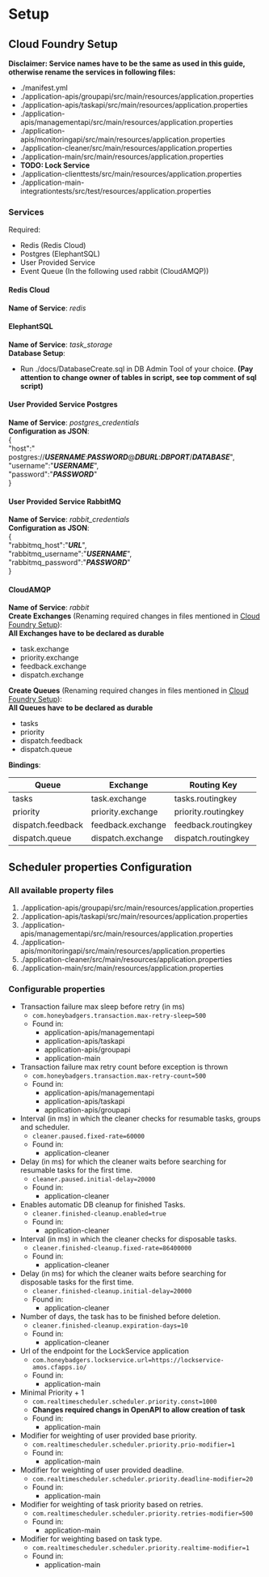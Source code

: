 # Setup

## Cloud Foundry Setup

**Disclaimer: Service names have to be the same as used in this guide, otherwise rename the services in following files:**
* ./manifest.yml
* ./application-apis/groupapi/src/main/resources/application.properties
* ./application-apis/taskapi/src/main/resources/application.properties
* ./application-apis/managementapi/src/main/resources/application.properties
* ./application-apis/monitoringapi/src/main/resources/application.properties
* ./application-cleaner/src/main/resources/application.properties
* ./application-main/src/main/resources/application.properties
* **TODO: Lock Service** 
* ./application-clienttests/src/main/resources/application.properties
* ./application-main-integrationtests/src/test/resources/application.properties

### Services 
Required:
* Redis (Redis Cloud)
* Postgres (ElephantSQL)
* User Provided Service
* Event Queue (In the following used rabbit (CloudAMQP))

#### Redis Cloud
**Name of Service**: _redis_

#### ElephantSQL
**Name of Service**: _task_storage_<br/>
**Database Setup**:
* Run ./docs/DatabaseCreate.sql in DB Admin Tool of your choice. **(Pay attention to change owner of tables in script, see top comment of sql script)**

#### User Provided Service Postgres
**Name of Service**: _postgres_credentials_ <br/>
**Configuration as JSON**: <br/>
{<br/>
  "host":" postgres://**_USERNAME_**:**_PASSWORD_**@**_DBURL_**:**_DBPORT_**/**_DATABASE_**", <br/>
  "username":"**_USERNAME_**", <br/>
  "password":"**_PASSWORD_**" <br/>
}

#### User Provided Service RabbitMQ
**Name of Service**: _rabbit_credentials_ <br/>
**Configuration as JSON**: <br/>
{<br/>
"rabbitmq_host":"**_URL_**",<br/>
"rabbitmq_username":"**_USERNAME_**",<br/>
"rabbitmq_password":"**_PASSWORD_**"<br/>
}

#### CloudAMQP
**Name of Service**: _rabbit_ <br/>
**Create Exchanges** (Renaming required changes in files mentioned in [Cloud Foundry Setup](#cloud-foundry-setup)): <br/>
**All Exchanges have to be declared as durable**
* task.exchange
* priority.exchange
* feedback.exchange
* dispatch.exchange 

**Create Queues** (Renaming required changes in files mentioned in [Cloud Foundry Setup](#cloud-foundry-setup)): <br/>
**All Queues have to be declared as durable**
* tasks
* priority
* dispatch.feedback
* dispatch.queue 

**Bindings**: 

Queue | Exchange | Routing Key
------------ | ------------- | -------------
tasks | task.exchange | tasks.routingkey
priority | priority.exchange | priority.routingkey
dispatch.feedback | feedback.exchange | feedback.routingkey
dispatch.queue | dispatch.exchange | dispatch.routingkey


## Scheduler properties Configuration

### All available property files 
1. ./application-apis/groupapi/src/main/resources/application.properties
2. ./application-apis/taskapi/src/main/resources/application.properties
3. ./application-apis/managementapi/src/main/resources/application.properties
4. ./application-apis/monitoringapi/src/main/resources/application.properties
5. ./application-cleaner/src/main/resources/application.properties
6. ./application-main/src/main/resources/application.properties

### Configurable properties

* Transaction failure max sleep before retry (in ms)
    * `com.honeybadgers.transaction.max-retry-sleep=500`
    * Found in:
        * application-apis/managementapi
        * application-apis/taskapi
        * application-apis/groupapi
        * application-main
* Transaction failure max retry count before exception is thrown
    * `com.honeybadgers.transaction.max-retry-count=500`
    * Found in:
        * application-apis/managementapi
        * application-apis/taskapi
        * application-apis/groupapi
* Interval (in ms) in which the cleaner checks for resumable tasks, groups and scheduler.
    * `cleaner.paused.fixed-rate=60000`
    * Found in:
        * application-cleaner
* Delay (in ms) for which the cleaner waits before searching for resumable tasks for the first time.
    * `cleaner.paused.initial-delay=20000`
    * Found in:
        * application-cleaner
* Enables automatic DB cleanup for finished Tasks. 
    * `cleaner.finished-cleanup.enabled=true`
    * Found in:
        * application-cleaner
* Interval (in ms) in which the cleaner checks for disposable tasks.
    * `cleaner.finished-cleanup.fixed-rate=86400000`
    * Found in:
        * application-cleaner
* Delay (in ms) for which the cleaner waits before searching for disposable tasks for the first time.
    * `cleaner.finished-cleanup.initial-delay=20000`
    * Found in:
        * application-cleaner
* Number of days, the task has to be finished before deletion.
    * `cleaner.finished-cleanup.expiration-days=10`
    * Found in:
        * application-cleaner
* Url of the endpoint for the LockService application
    * `com.honeybadgers.lockservice.url=https://lockservice-amos.cfapps.io/`
    * Found in:
        * application-main
* Minimal Priority + 1 
    * `com.realtimescheduler.scheduler.priority.const=1000`
    * **Changes required changs in OpenAPI to allow creation of task**
    * Found in:
        * application-main
* Modifier for weighting of user provided base priority.
    * `com.realtimescheduler.scheduler.priority.prio-modifier=1`
    * Found in:
        * application-main
* Modifier for weighting of user provided deadline.
    * `com.realtimescheduler.scheduler.priority.deadline-modifier=20`
    * Found in:
        * application-main
* Modifier for weighting of task priority based on retries.
    * `com.realtimescheduler.scheduler.priority.retries-modifier=500`
    * Found in:
        * application-main
* Modifier for weighting based on task type.
    * `com.realtimescheduler.scheduler.priority.realtime-modifier=1`
    * Found in:
        * application-main